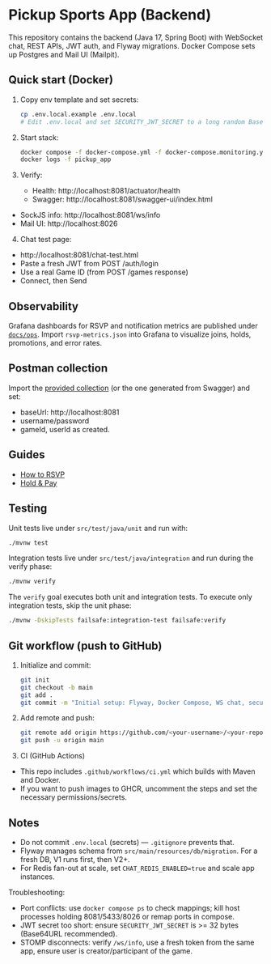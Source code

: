 # Pickup Sports App (Backend)

This repository contains the backend (Java 17, Spring Boot) with WebSocket chat, REST APIs, JWT auth, and Flyway migrations. Docker Compose sets up Postgres and Mail UI (Mailpit).

## Quick start (Docker)

1. Copy env template and set secrets:
   ```bash
   cp .env.local.example .env.local
   # Edit .env.local and set SECURITY_JWT_SECRET to a long random Base64URL string (>=32 bytes)
   ```

2. Start stack:
   ```bash
   docker compose -f docker-compose.yml -f docker-compose.monitoring.yml up -d --build
   docker logs -f pickup_app
   ```

3. Verify:
   - Health: http://localhost:8081/actuator/health
   - Swagger: http://localhost:8081/swagger-ui/index.html
- SockJS info: http://localhost:8081/ws/info
- Mail UI: http://localhost:8026

4. Chat test page:
- http://localhost:8081/chat-test.html
- Paste a fresh JWT from POST /auth/login
- Use a real Game ID (from POST /games response)
- Connect, then Send

## Observability

Grafana dashboards for RSVP and notification metrics are published under [`docs/ops`](docs/ops). Import `rsvp-metrics.json` into Grafana to visualize joins, holds, promotions, and error rates.

## Postman collection

Import the [provided collection](docs/postman/pickup-sports-api.postman_collection.json) (or the one generated from Swagger) and set:
- baseUrl: http://localhost:8081
- username/password
- gameId, userId as created.

## Guides

- [How to RSVP](docs/guides/how-to-rsvp.md)
- [Hold & Pay](docs/guides/hold-and-pay.md)

## Testing

Unit tests live under `src/test/java/unit` and run with:

```bash
./mvnw test
```

Integration tests live under `src/test/java/integration` and run during the verify phase:

```bash
./mvnw verify
```

The `verify` goal executes both unit and integration tests. To execute only integration tests, skip the unit phase:

```bash
./mvnw -DskipTests failsafe:integration-test failsafe:verify
```

## Git workflow (push to GitHub)

1. Initialize and commit:
   ```bash
   git init
   git checkout -b main
   git add .
   git commit -m "Initial setup: Flyway, Docker Compose, WS chat, security, docs"
   ```

2. Add remote and push:
   ```bash
   git remote add origin https://github.com/<your-username>/<your-repo>.git
   git push -u origin main
   ```

3. CI (GitHub Actions)
- This repo includes `.github/workflows/ci.yml` which builds with Maven and Docker.
- If you want to push images to GHCR, uncomment the steps and set the necessary permissions/secrets.

## Notes

- Do not commit `.env.local` (secrets) — `.gitignore` prevents that.
- Flyway manages schema from `src/main/resources/db/migration`. For a fresh DB, V1 runs first, then V2+.
- For Redis fan-out at scale, set `CHAT_REDIS_ENABLED=true` and scale app instances.

Troubleshooting:
- Port conflicts: use `docker compose ps` to check mappings; kill host processes holding 8081/5433/8026 or remap ports in compose.
- JWT secret too short: ensure `SECURITY_JWT_SECRET` is >= 32 bytes (Base64URL recommended).
- STOMP disconnects: verify `/ws/info`, use a fresh token from the same app, ensure user is creator/participant of the game.
